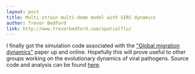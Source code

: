 ```yaml
---
layout: post
title: Multi-strain multi-deme model with SIRS dynamics
author: Trevor Bedford
link: http://www.trevorbedford.com/spatialflu/
---
```


I finally got the simulation code associated with the ["Global migration dynamics"](/papers/bedford-global-migration/) paper up and online.  Hopefully this will prove useful to other groups working on the evolutionary dynamics of viral pathogens.  Source code and analysis can be found [here](http://www.trevorbedford.com/spatialflu/).
